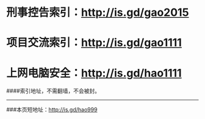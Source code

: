# 刑事控告索引：http://is.gd/gao2015
# 项目交流索引：http://is.gd/gao1111 
# 上网电脑安全：http://is.gd/hao1111
####索引地址，不需翻墙，不会被封。
***
###本页短地址：http://is.gd/hao999
